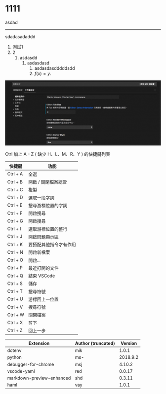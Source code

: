 

# 1111

asdad

---


sdadasadaddd

1. 測試1
2. 2
   1. asdasdd
      1. asdasdasd
         1. asdasdasdddddsdd
         2. $f(x) =y.$




![](img/2020-12-16-15-17-55.png)


Ctrl 加上 A - Z ( 缺少 H、L、M、R、Y ) 的快捷鍵列表

快捷鍵 | 功能
----|---
Ctrl + A | 全選
Ctrl + B | 開啟 / 關閉檔案總管
Ctrl + C | 複製
Ctrl + D | 選取一段字詞
Ctrl + E | 搜尋游標位置的字詞
Ctrl + F | 開啟搜尋
Ctrl + G | 開啟搜尋
Ctrl + I | 選取游標位置的整行
Ctrl + J | 開啟問題顯示區
Ctrl + K | 要搭配其他指令才有作用
Ctrl + N | 開啟新檔案
Ctrl + O | 開啟...
Ctrl + P | 最近打開的文件
Ctrl + Q | 結束 VSCode
Ctrl + S | 儲存
Ctrl + T | 搜尋符號
Ctrl + U | 游標回上一位置
Ctrl + V | 搜尋符號
Ctrl + W | 關閉檔案
Ctrl + X | 剪下
Ctrl + Z | 回上一步




Extension | Author (truncated) | Version
----------|--------------------|--------
dotenv | mik | 1.0.1
python | ms- | 2018.9.2
debugger-for-chrome | msj | 4.10.2
vscode-yaml | red | 0.0.17
markdown-preview-enhanced | shd | 0.3.11
haml | vay | 1.0.1







